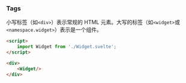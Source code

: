 ### Tags

小写标签（如`<div>`）表示常规的 HTML 元素。大写的标签（如`<widget>`或`<namespace.widget>`）表示是一个组件。

```html
<script>
	import Widget from './Widget.svelte';
</script>

<div>
	<Widget/>
</div>
```